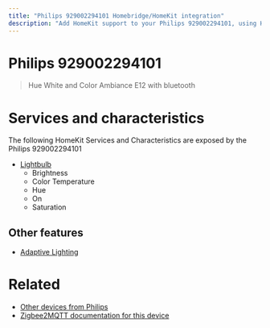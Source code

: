 ```yaml
---
title: "Philips 929002294101 Homebridge/HomeKit integration"
description: "Add HomeKit support to your Philips 929002294101, using Homebridge, Zigbee2MQTT and homebridge-z2m."
---
```

<!---
This file has been GENERATED using src/docgen/docgen.ts
DO NOT EDIT THIS FILE MANUALLY!
-->
# Philips 929002294101
> Hue White and Color Ambiance E12 with bluetooth


# Services and characteristics
The following HomeKit Services and Characteristics are exposed by
the Philips 929002294101

* [Lightbulb](../../light.md)
  * Brightness
  * Color Temperature
  * Hue
  * On
  * Saturation

## Other features
* [Adaptive Lighting](../../light.md)

# Related
* [Other devices from Philips](../index.md#philips)
* [Zigbee2MQTT documentation for this device](https://www.zigbee2mqtt.io/devices/929002294101.html)